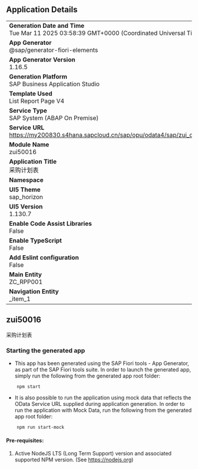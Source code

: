 ## Application Details
|               |
| ------------- |
|**Generation Date and Time**<br>Tue Mar 11 2025 03:58:39 GMT+0000 (Coordinated Universal Time)|
|**App Generator**<br>@sap/generator-fiori-elements|
|**App Generator Version**<br>1.16.5|
|**Generation Platform**<br>SAP Business Application Studio|
|**Template Used**<br>List Report Page V4|
|**Service Type**<br>SAP System (ABAP On Premise)|
|**Service URL**<br>https://my200830.s4hana.sapcloud.cn/sap/opu/odata4/sap/zui_c_rpp001_o4/srvd/sap/zui_c_rpp001_o4/0001/|
|**Module Name**<br>zui50016|
|**Application Title**<br>采购计划表|
|**Namespace**<br>|
|**UI5 Theme**<br>sap_horizon|
|**UI5 Version**<br>1.130.7|
|**Enable Code Assist Libraries**<br>False|
|**Enable TypeScript**<br>False|
|**Add Eslint configuration**<br>False|
|**Main Entity**<br>ZC_RPP001|
|**Navigation Entity**<br>_item_1|

## zui50016

采购计划表

### Starting the generated app

-   This app has been generated using the SAP Fiori tools - App Generator, as part of the SAP Fiori tools suite.  In order to launch the generated app, simply run the following from the generated app root folder:

```
    npm start
```

- It is also possible to run the application using mock data that reflects the OData Service URL supplied during application generation.  In order to run the application with Mock Data, run the following from the generated app root folder:

```
    npm run start-mock
```

#### Pre-requisites:

1. Active NodeJS LTS (Long Term Support) version and associated supported NPM version.  (See https://nodejs.org)



